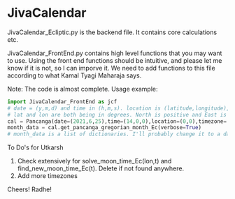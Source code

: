 # JivaCalendar

JivaCalendar_Ecliptic.py is the backend file. It contains core calculations etc.

JivaCalendar_FrontEnd.py contains high level functions that you may want to use. Using the front end functions should be intuitive, 
and please let me know if it is not, so I can imporve it. We need to add functions to this file according to what Kamal Tyagi Maharaja says.

Note: The code is almost complete. Usage example:

```python
import JivaCalendar_FrontEnd as jcf
# date = (y,m,d) and time in (h,m,s). location is (latitude,longitude), 
# lat and lon are both being in degrees. North is positive and East is positive.
cal = Pancanga(date=(2021,6,25),time=(14,0,0),location=(0,0),timezone='EST')
month_data = cal.get_pancanga_gregorian_month_Ec(verbose=True)
# month_data is a list of dictionaries. I'll probably change it to a dataframe later.
```
 




To Do's for Utkarsh

1. Check extensively for solve_moon_time_Ec(lon,t) and find_new_moon_time_Ec(t). Delete if not found anywhere.
2. Add more timezones

Cheers! Radhe!
